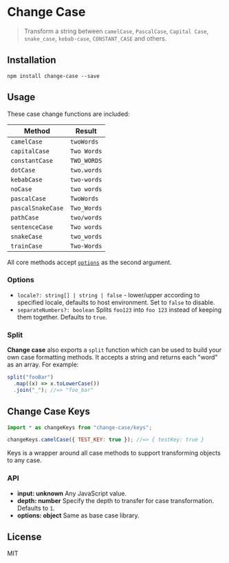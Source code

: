 # Change Case

> Transform a string between `camelCase`, `PascalCase`, `Capital Case`, `snake_case`, `kebab-case`, `CONSTANT_CASE` and others.

## Installation

```
npm install change-case --save
```

## Usage

These case change functions are included:

| Method            | Result      |
| ----------------- | ----------- |
| `camelCase`       | `twoWords`  |
| `capitalCase`     | `Two Words` |
| `constantCase`    | `TWO_WORDS` |
| `dotCase`         | `two.words` |
| `kebabCase`       | `two-words` |
| `noCase`          | `two words` |
| `pascalCase`      | `TwoWords`  |
| `pascalSnakeCase` | `Two_Words` |
| `pathCase`        | `two/words` |
| `sentenceCase`    | `Two words` |
| `snakeCase`       | `two_words` |
| `trainCase`       | `Two-Words` |

All core methods accept [`options`](#options) as the second argument.

### Options

- `locale?: string[] | string | false` - lower/upper according to specified locale, defaults to host environment. Set to `false` to disable.
- `separateNumbers?: boolean` Splits `foo123` into `foo 123` instead of keeping them together. Defaults to `true`.

### Split

**Change case** also exports a `split` function which can be used to build your own case formatting methods. It accepts a string and returns each "word" as an array. For example:

```js
split("fooBar")
  .map((x) => x.toLowerCase())
  .join("_"); //=> "foo_bar"
```

## Change Case Keys

```js
import * as changeKeys from "change-case/keys";

changeKeys.camelCase({ TEST_KEY: true }); //=> { testKey: true }
```

Keys is a wrapper around all case methods to support transforming objects to any case.

### API

- **input: unknown** Any JavaScript value.
- **depth: number** Specify the depth to transfer for case transformation. Defaults to `1`.
- **options: object** Same as base case library.

## License

MIT
